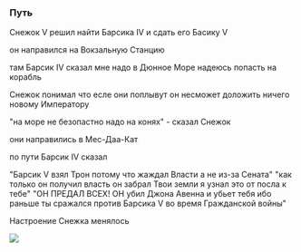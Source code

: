 ### Путь

Снежок V решил найти Барсика IV и сдать его Басику V

он направился на Вокзальную Станцию

там Барсик IV сказал мне надо в Дюнное Море надеюсь попасть на корабль

Снежок понимал что есле они поплывут он несможет доложить ничего новому Императору

"на море не безопастно надо на конях" - сказал Снежок

они направились в Мес-Даа-Кат

по пути Барсик IV сказал

"Барсик V взял Трон потому что жаждал Власти а не из-за Сената"
"как только он получил власть он забрал Твои земли я узнал это от посла к тебе"
"ОН ПРЕДАЛ ВСЕХ! ОН убил Джона Авенна и убьет тебя ибо раньше ты сражался против Барсика V во время Гражданской войны"

Настроение Снежка менялось

![](./../New%20Offical%20map%20of%20Catsterland.png)
